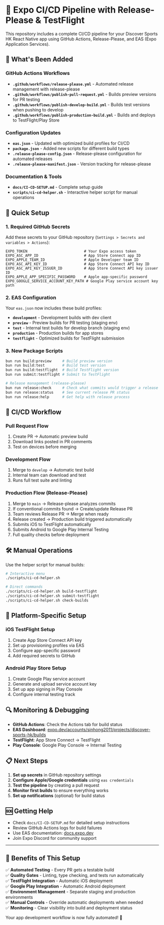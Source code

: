 # 🚀 Expo CI/CD Pipeline with Release-Please & TestFlight

This repository includes a complete CI/CD pipeline for your Discover Sports HK React Native app using GitHub Actions, Release-Please, and EAS (Expo Application Services).

## 📁 What's Been Added

### GitHub Actions Workflows
- **`.github/workflows/release-please.yml`** - Automated release management with release-please
- **`.github/workflows/publish-pull-request.yml`** - Builds preview versions for PR testing
- **`.github/workflows/publish-develop-build.yml`** - Builds test versions when pushing to develop
- **`.github/workflows/publish-production-build.yml`** - Builds and deploys to TestFlight/Play Store

### Configuration Updates
- **`eas.json`** - Updated with optimized build profiles for CI/CD
- **`package.json`** - Added new scripts for different build types
- **`.release-please-config.json`** - Release-please configuration for automated releases
- **`.release-please-manifest.json`** - Version tracking for release-please

### Documentation & Tools
- **`docs/CI-CD-SETUP.md`** - Complete setup guide
- **`scripts/ci-cd-helper.sh`** - Interactive helper script for manual operations

## 🔧 Quick Setup

### 1. Required GitHub Secrets

Add these secrets to your GitHub repository (`Settings > Secrets and variables > Actions`):

```
EXPO_TOKEN                          # Your Expo access token
EXPO_ASC_APP_ID                     # App Store Connect app ID  
EXPO_APPLE_TEAM_ID                  # Apple Developer team ID
EXPO_ASC_API_KEY_ID                 # App Store Connect API key ID
EXPO_ASC_API_KEY_ISSUER_ID          # App Store Connect API key issuer ID
EXPO_APPLE_APP_SPECIFIC_PASSWORD    # Apple app-specific password
EXPO_GOOGLE_SERVICE_ACCOUNT_KEY_PATH # Google Play service account key path
```

### 2. EAS Configuration

Your `eas.json` now includes these build profiles:

- **`development`** - Development builds with dev client
- **`preview`** - Preview builds for PR testing (staging env)
- **`test`** - Internal test builds for develop branch (staging env)
- **`production`** - Production builds for app stores
- **`testflight`** - Optimized builds for TestFlight submission

### 3. New Package Scripts

```bash
bun run build:preview     # Build preview version
bun run build:test        # Build test version
bun run build:testflight  # Build TestFlight version
bun run submit:testflight # Submit to TestFlight

# Release management (release-please)
bun run release:check     # Check what commits would trigger a release
bun run release:status    # See current release PR status
bun run release:help      # Get help with release process
```

## 🔄 CI/CD Workflow

### Pull Request Flow
1. Create PR → Automatic preview build
2. Download links posted in PR comments
3. Test on devices before merging

### Development Flow
1. Merge to `develop` → Automatic test build
2. Internal team can download and test
3. Runs full test suite and linting

### Production Flow (Release-Please)
1. Merge to `main` → Release-please analyzes commits
2. If conventional commits found → Create/update Release PR
3. Team reviews Release PR → Merge when ready
4. Release created → Production build triggered automatically
5. Submits iOS to TestFlight automatically
6. Submits Android to Google Play Internal Testing
7. Full quality checks before deployment

## 🛠 Manual Operations

Use the helper script for manual builds:

```bash
# Interactive menu
./scripts/ci-cd-helper.sh

# Direct commands
./scripts/ci-cd-helper.sh build-testflight
./scripts/ci-cd-helper.sh submit-testflight
./scripts/ci-cd-helper.sh check-builds
```

## 📱 Platform-Specific Setup

### iOS TestFlight Setup
1. Create App Store Connect API key
2. Set up provisioning profiles via EAS
3. Configure app-specific password
4. Add required secrets to GitHub

### Android Play Store Setup  
1. Create Google Play service account
2. Generate and upload service account key
3. Set up app signing in Play Console
4. Configure internal testing track

## 🔍 Monitoring & Debugging

- **GitHub Actions**: Check the Actions tab for build status
- **EAS Dashboard**: [expo.dev/accounts/sinhong2011/projects/discover-sports-hk/builds](https://expo.dev/accounts/sinhong2011/projects/discover-sports-hk/builds)
- **TestFlight**: App Store Connect → TestFlight
- **Play Console**: Google Play Console → Internal Testing

## 📋 Next Steps

1. **Set up secrets** in GitHub repository settings
2. **Configure Apple/Google credentials** using `eas credentials`
3. **Test the pipeline** by creating a pull request
4. **Monitor first builds** to ensure everything works
5. **Set up notifications** (optional) for build status

## 🆘 Getting Help

- Check `docs/CI-CD-SETUP.md` for detailed setup instructions
- Review GitHub Actions logs for build failures
- Use EAS documentation: [docs.expo.dev](https://docs.expo.dev)
- Join Expo Discord for community support

---

## 🎯 Benefits of This Setup

✅ **Automated Testing** - Every PR gets a testable build  
✅ **Quality Gates** - Linting, type checking, and tests run automatically  
✅ **TestFlight Integration** - Automatic iOS deployment  
✅ **Google Play Integration** - Automatic Android deployment  
✅ **Environment Management** - Separate staging and production environments  
✅ **Manual Controls** - Override automatic deployments when needed  
✅ **Monitoring** - Clear visibility into build and deployment status  

Your app development workflow is now fully automated! 🚀

